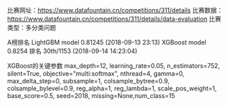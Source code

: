 比赛网址：https://www.datafountain.cn/competitions/311/details
比赛数据：https://www.datafountain.cn/competitions/311/details/data-evaluation
比赛类型：多分类问题

A榜排名
LightGBM model 0.81245 (2018-09-13 23:13)
XGBoost model 0.8254 排名 30th/1153 (2018-09-14 14:23:04)

XGBoost的关键参数
max_depth=12, learning_rate=0.05,
n_estimators=752, silent=True,
objective="multi:softmax",
nthread=4, gamma=0,
max_delta_step=0, subsample=1, colsample_bytree=0.9, colsample_bylevel=0.9,
reg_alpha=1, reg_lambda=1, scale_pos_weight=1,
base_score=0.5, seed=2018, missing=None,num_class=15
